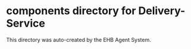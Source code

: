 # components directory for Delivery-Service

This directory was auto-created by the EHB Agent System.